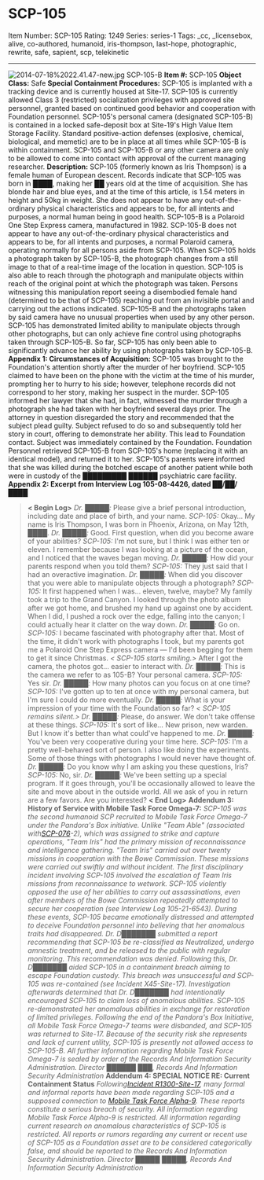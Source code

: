 # SCP-105
Item Number: SCP-105
Rating: 1249
Series: series-1
Tags: _cc, _licensebox, alive, co-authored, humanoid, iris-thompson, last-hope, photographic, rewrite, safe, sapient, scp, telekinetic

---

![2014-07-18%2022.41.47-new.jpg](http://scp-wiki.wdfiles.com/local--files/scp-105/2014-07-18%2022.41.47-new.jpg)
SCP-105-B
**Item #:** SCP-105
**Object Class:** Safe
**Special Containment Procedures:** SCP-105 is implanted with a tracking device and is currently housed at Site-17. SCP-105 is currently allowed Class 3 (restricted) socialization privileges with approved site personnel, granted based on continued good behavior and cooperation with Foundation personnel.
SCP-105's personal camera (designated SCP-105-B) is contained in a locked safe-deposit box at Site-19's High Value Item Storage Facility. Standard positive-action defenses (explosive, chemical, biological, and memetic) are to be in place at all times while SCP-105-B is within containment.
SCP-105 and SCP-105-B or any other camera are only to be allowed to come into contact with approval of the current managing researcher.
**Description:** SCP-105 (formerly known as Iris Thompson) is a female human of European descent. Records indicate that SCP-105 was born in ████, making her ██ years old at the time of acquisition. She has blonde hair and blue eyes, and at the time of this article, is 1.54 meters in height and 50kg in weight. She does not appear to have any out-of-the-ordinary physical characteristics and appears to be, for all intents and purposes, a normal human being in good health.
SCP-105-B is a Polaroid One Step Express camera, manufactured in 1982. SCP-105-B does not appear to have any out-of-the-ordinary physical characteristics and appears to be, for all intents and purposes, a normal Polaroid camera, operating normally for all persons aside from SCP-105.
When SCP-105 holds a photograph taken by SCP-105-B, the photograph changes from a still image to that of a real-time image of the location in question. SCP-105 is also able to reach through the photograph and manipulate objects within reach of the original point at which the photograph was taken. Persons witnessing this manipulation report seeing a disembodied female hand (determined to be that of SCP-105) reaching out from an invisible portal and carrying out the actions indicated. SCP-105-B and the photographs taken by said camera have no unusual properties when used by any other person.
SCP-105 has demonstrated limited ability to manipulate objects through other photographs, but can only achieve fine control using photographs taken through SCP-105-B. So far, SCP-105 has only been able to significantly advance her ability by using photographs taken by SCP-105-B.
**Appendix 1: Circumstances of Acquisition:** SCP-105 was brought to the Foundation's attention shortly after the murder of her boyfriend. SCP-105 claimed to have been on the phone with the victim at the time of his murder, prompting her to hurry to his side; however, telephone records did not correspond to her story, making her suspect in the murder. SCP-105 informed her lawyer that she had, in fact, witnessed the murder through a photograph she had taken with her boyfriend several days prior. The attorney in question disregarded the story and recommended that the subject plead guilty. Subject refused to do so and subsequently told her story in court, offering to demonstrate her ability. This lead to Foundation contact.
Subject was immediately contained by the Foundation. Foundation Personnel retrieved SCP-105-B from SCP-105's home (replacing it with an identical model), and returned it to her. SCP-105's parents were informed that she was killed during the botched escape of another patient while both were in custody of the █████████ ██████ psychiatric care facility.
**Appendix 2: Excerpt from Interview Log 105-08-4426, dated ██/██/████**
> **< Begin Log>**
> _Dr. █████:_ Please give a brief personal introduction, including date and place of birth, and your name.
> _SCP-105:_ Okay… My name is Iris Thompson, I was born in Phoenix, Arizona, on May 12th, ████.
> _Dr. █████:_ Good. First question, when did you become aware of your abilities?
> _SCP-105:_ I'm not sure, but I think I was either ten or eleven. I remember because I was looking at a picture of the ocean, and I noticed that the waves began moving.
> _Dr. █████:_ How did your parents respond when you told them?
> _SCP-105:_ They just said that I had an overactive imagination.
> _Dr. █████:_ When did you discover that you were able to manipulate objects through a photograph?
> _SCP-105:_ It first happened when I was… eleven, twelve, maybe? My family took a trip to the Grand Canyon. I looked through the photo album after we got home, and brushed my hand up against one by accident. When I did, I pushed a rock over the edge, falling into the canyon; I could actually hear it clatter on the way down.
> _Dr. █████:_ Go on.
> _SCP-105:_ I became fascinated with photography after that. Most of the time, it didn't work with photographs I took, but my parents got me a Polaroid One Step Express camera — I'd been begging for them to get it since Christmas. _< SCP-105 starts smiling.>_ After I got the camera, the photos got… easier to interact with.
> _Dr. █████:_ This is the camera we refer to as 105-B? Your personal camera.
> _SCP-105:_ Yes sir.
> _Dr. █████:_ How many photos can you focus on at one time?
> _SCP-105:_ I've gotten up to ten at once with my personal camera, but I'm sure I could do more eventually.
> _Dr. █████:_ What is your impression of your time with the Foundation so far?
> _< SCP-105 remains silent.>_
> _Dr. █████:_ Please, do answer. We don't take offense at these things.
> _SCP-105:_ It's sort of like… New prison, new warden. But I know it's better than what could've happened to me.
> _Dr. █████:_ You've been very cooperative during your time here.
> _SCP-105:_ I'm a pretty well-behaved sort of person. I also like doing the experiments. Some of those things with photographs I would never have thought of.
> _Dr. █████:_ Do you know why I am asking you these questions, Iris?
> _SCP-105:_ No, sir.
> _Dr. █████:_ We've been setting up a special program. If it goes through, you'll be occasionally allowed to leave the site and move about in the outside world. All we ask of you in return are a few favors. Are you interested?
> **< End Log>**
**Addendum 3: History of Service with Mobile Task Force Omega-7:**
_SCP-105 was the second humanoid SCP recruited to Mobile Task Force Omega-7 under the Pandora's Box initiative. Unlike "Team Able" (associated with[SCP-076](/scp-076)-2), which was assigned to strike and capture operations, "Team Iris" had the primary mission of reconnaissance and intelligence gathering. "Team Iris" carried out over twenty missions in cooperation with the Bowe Commission. These missions were carried out swiftly and without incident._
_The first disciplinary incident involving SCP-105 involved the escalation of Team Iris missions from reconnaissance to wetwork. SCP-105 violently opposed the use of her abilities to carry out assassinations, even after members of the Bowe Commission repeatedly attempted to secure her cooperation (see Interview Log 105-21-6543)._
_During these events, SCP-105 became emotionally distressed and attempted to deceive Foundation personnel into believing that her anomalous traits had disappeared. Dr. D███████ submitted a report recommending that SCP-105 be re-classified as Neutralized, undergo amnestic treatment, and be released to the public with regular monitoring. This recommendation was denied._
_Following this, Dr. D███████ aided SCP-105 in a containment breach aiming to escape Foundation custody. This breach was unsuccessful and SCP-105 was re-contained (see Incident X45-Site-17)._
_Investigation afterwards determined that Dr. D███████ had intentionally encouraged SCP-105 to claim loss of anomalous abilities. SCP-105 re-demonstrated her anomalous abilities in exchange for restoration of limited privileges._
_Following the end of the Pandora's Box Initiative, all Mobile Task Force Omega-7 teams were disbanded, and SCP-105 was returned to Site-17. Because of the security risk she represents and lack of current utility, SCP-105 is presently not allowed access to SCP-105-B._
_All further information regarding Mobile Task Force Omega-7 is sealed by order of the Records And Information Security Administration._
_Director ██████ ███, Records And Information Security Administration_
**Addendum 4: SPECIAL NOTICE RE: Current Containment Status**
_Following[Incident R1300-Site-17](/immediate-actions), many formal and informal reports have been made regarding SCP-105 and a supposed connection to [Mobile Task Force Alpha-9](/resurrection)._
_These reports constitute a serious breach of security. All information regarding Mobile Task Force Alpha-9 is restricted. All information regarding current research on anomalous characteristics of SCP-105 is restricted. All reports or rumors regarding any current or recent use of SCP-105 as a Foundation asset are to be considered categorically false, and should be reported to the Records And Information Security Administration._
_Director █████ █████, Records And Information Security Administration_